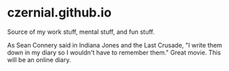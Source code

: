 # czernial.github.io

Source of my work stuff, mental stuff, and fun stuff.

As Sean Connery said in Indiana Jones and the Last Crusade, "I write them down in my diary so I wouldn't have to remember them." Great movie. This will be an online diary.
